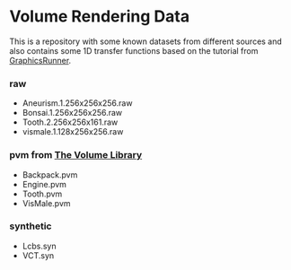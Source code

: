 # Volume Rendering Data

This is a repository with some known datasets from different sources and also contains some 1D transfer functions based on the tutorial from [GraphicsRunner](http://graphicsrunner.blogspot.com/2009/01/volume-rendering-102-transfer-functions.html).


### raw

* Aneurism.1.256x256x256.raw
* Bonsai.1.256x256x256.raw
* Tooth.2.256x256x161.raw
* vismale.1.128x256x256.raw

### pvm from [The Volume Library](http://schorsch.efi.fh-nuernberg.de/data/volume/)

* Backpack.pvm
* Engine.pvm
* Tooth.pvm
* VisMale.pvm

### synthetic

* Lcbs.syn
* VCT.syn
